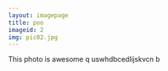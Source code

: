 ```yaml
---
layout: imagepage
title: poo
imageid: 2
img: pic02.jpg
---
```


This photo is awesome
q uswhdbcedlijskvcn b

